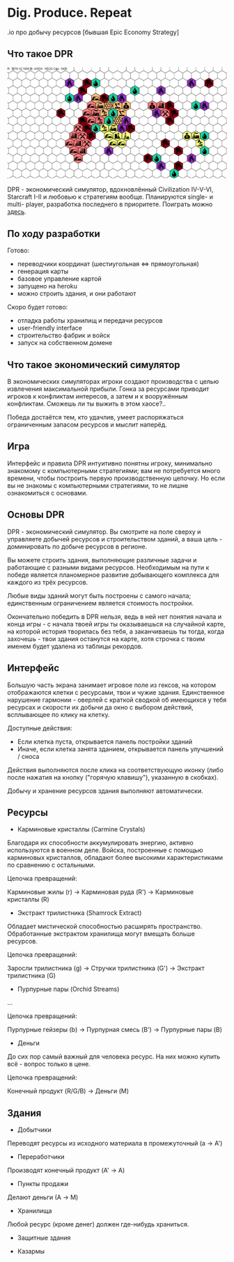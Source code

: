 Dig. Produce. Repeat
====================

.io про добычу ресурсов [бывшая Epic Economy Strategy]

Что такое DPR
-------------

![Somehow this image isn't showing](https://github.com/PaulusUnexpendableTurtle/epic-economy-strategy/blob/master/presentation_img/title.png?raw=true)

DPR - экономический симулятор, вдохновлённый Civilization IV-V-VI, Starcraft I-II и любовью к стратегиям вообще. Планируются single- и multi- player, разработка последнего в приоритете. Поиграть можно [здесь](https://epic-economy-strategy.herokuapp.com).

По ходу разработки
------------------

Готово:
- переводчики координат (шестиугольная <=> прямоугольная)
- генерация карты
- базовое управление картой
- запущено на heroku
- можно строить здания, и они работают

Скоро будет готово:
- отладка работы хранилищ и передачи ресурсов
- user-friendly interface
- строительство фабрик и войск
- запуск на собственном домене

Что такое экономический симулятор
---------------------------------

В экономических симуляторах игроки создают производства с целью извлечения максимальной прибыли. Гонка за ресурсами приводит игроков к конфликтам интересов, а затем и к вооружённым конфликтам. Сможешь ли ты выжить в этом хаосе?..

Победа достаётся тем, кто удачлив, умеет распоряжаться ограниченным запасом ресурсов и мыслит наперёд.

Игра
----

Интерфейс и правила DPR интуитивно понятны игроку, минимально знакомому с компьютерными стратегиями; вам не потребуется много времени, чтобы построить первую производственную цепочку. Но если вы не знакомы с компьютерными стратегиями, то не лишне ознакомиться с основами.

Основы DPR
----------

DPR - экономический симулятор. Вы смотрите на поле сверху и управляете добычей ресурсов и строительством зданий, а ваша цель - доминировать по добыче ресурсов в регионе.

Вы можете строить здания, выполняющие различные задачи и работающие с разными видами ресурсов. Необходимым на пути к победе является планомерное развитие добывающего комплекса для каждого из трёх ресурсов.

Любые виды зданий могут быть построены с самого начала; единственным ограничением является стоимость постройки.

Окончательно победить в DPR нельзя, ведь в ней нет понятия начала и конца игры - с начала твоей игры ты оказываешься на случайной карте, на которой история творилась без тебя, а заканчиваешь ты тогда, когда захочешь - твои здания останутся на карте, хотя строчка с твоим именем будет удалена из таблицы рекордов.

Интерфейс
---------

Большую часть экрана занимает игровое поле из гексов, на котором отображаются клетки с ресурсами, твои и чужие здания. Единственное нарушение гармонии - оверлей с краткой сводкой об имеющихся у тебя ресурсах и скорости их добычи да окно с выбором действий, всплывающее по клику на клетку.

Доступные действия:
- Если клетка пуста, открывается панель постройки зданий
- Иначе, если клетка занята зданием, открывается панель улучшений / сноса

Действия выполняются после клика на соответствующую иконку (либо после нажатия на кнопку ("горячую клавишу"), указанную в скобках).

Добычу и хранение ресурсов здания выполняют автоматически.

Ресурсы
-------

- Карминовые кристаллы (Carmine Crystals)

Благодаря их способности аккумулировать энергию, активно используются в военном деле. Войска, построенные с помощью карминовых кристаллов, обладают более высокими характеристиками по сравнению с остальными.

Цепочка превращений:

Карминовые жилы (r) -> Карминовая руда (R') -> Карминовые кристаллы (R)

- Экстракт трилистника (Shamrock Extract)

Обладает мистической способностью расширять пространство. Обработанные экстрактом хранилища могут вмещать больше ресурсов.

Цепочка превращений:

Заросли трилистника (g) -> Стручки трилистника (G') -> Экстракт трилистника (G)

- Пурпурные пары (Orchid Streams)

...

Цепочка превращений:

Пурпурные гейзеры (b) -> Пурпурная смесь (B') -> Пурпурные пары (B)

- Деньги

До сих пор самый важный для человека ресурс. На них можно купить всё - вопрос только в цене.

Цепочка превращений:

Конечный продукт (R/G/B) -> Деньги (M)

Здания
------

- Добытчики

Переводят ресурсы из исходного материала в промежуточный (a -> A')

- Переработчики

Производят конечный продукт (A' -> A)

- Пункты продажи

Делают деньги (А -> M)

- Хранилища

Любой ресурс (кроме денег) должен где-нибудь храниться.

- Защитные здания

- Казармы
